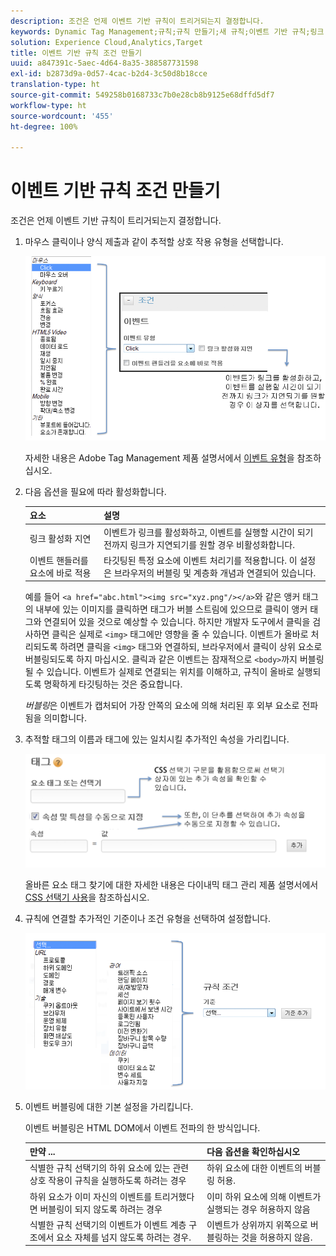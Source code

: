 ```yaml
---
description: 조건은 언제 이벤트 기반 규칙이 트리거되는지 결정합니다.
keywords: Dynamic Tag Management;규칙;규칙 만들기;새 규칙;이벤트 기반 규칙;링크 활성화 지연;요소에 이벤트 처리기 직접 적용;버블링;이벤트 버블링
solution: Experience Cloud,Analytics,Target
title: 이벤트 기반 규칙 조건 만들기
uuid: a847391c-5aec-4d64-8a35-388587731598
exl-id: b2873d9a-0d57-4cac-b2d4-3c50d8b18cce
translation-type: ht
source-git-commit: 549258b0168733c7b0e28cb8b9125e68dffd5df7
workflow-type: ht
source-wordcount: '455'
ht-degree: 100%

---
```


# 이벤트 기반 규칙 조건 만들기

조건은 언제 이벤트 기반 규칙이 트리거되는지 결정합니다.

1. 마우스 클릭이나 양식 제출과 같이 추적할 상호 작용 유형을 선택합니다.

   ![](assets/condition-event-based.png)

   자세한 내용은 Adobe Tag Management 제품 설명서에서 [이벤트 유형](https://docs.adobe.com/content/help/ko-KR/dtm/using/resources/rules/t-rules-event-conditions.html)을 참조하십시오.

1. 다음 옵션을 필요에 따라 활성화합니다.

   | 요소 | 설명 |
   |--- |--- |
   | 링크 활성화 지연 | 이벤트가 링크를 활성화하고, 이벤트를 실행할 시간이 되기 전까지 링크가 지연되기를 원할 경우 비활성화합니다. |
   | 이벤트 핸들러를 요소에 바로 적용 | 타깃팅된 특정 요소에 이벤트 처리기를 적용합니다. 이 설정은 브라우저의 버블링 및 계층화 개념과 연결되어 있습니다. |

   예를 들어 `<a href="abc.html"><img src="xyz.png"/></a>`와 같은 앵커 태그의 내부에 있는 이미지를 클릭하면 태그가 버블 스트림에 있으므로 클릭이 앵커 태그와 연결되어 있을 것으로 예상할 수 있습니다. 하지만 개발자 도구에서 클릭을 검사하면 클릭은 실제로 `<img>` 태그에만 영향을 줄 수 있습니다. 이벤트가 올바로 처리되도록 하려면 클릭을 `<img>` 태그와 연결하되, 브라우저에서 클릭이 상위 요소로 버블링되도록 하지 마십시오. 클릭과 같은 이벤트는 잠재적으로 `<body>`까지 버블링될 수 있습니다. 이벤트가 실제로 연결되는 위치를 이해하고, 규칙이 올바로 실행되도록 명확하게 타깃팅하는 것은 중요합니다.

   *버블링*&#x200B;은 이벤트가 캡처되어 가장 안쪽의 요소에 의해 처리된 후 외부 요소로 전파됨을 의미합니다.

1. 추적할 태그의 이름과 태그에 있는 일치시킬 추가적인 속성을 가리킵니다.

   ![](assets/condition-event-based2.png)

   올바른 요소 태그 찾기에 대한 자세한 내용은 다이내믹 태그 관리 제품 설명서에서 [CSS 선택기 사용](https://docs.adobe.com/content/help/ko-KR/dtm/using/resources/rules/t-rules-event-conditions.html#concept_DDF500DCB8214658AEDECDE69ED1D4AF)을 참조하십시오.

1. 규칙에 연결할 추가적인 기준이나 조건 유형을 선택하여 설정합니다.

   ![](assets/condition-event-based3.png)

1. 이벤트 버블링에 대한 기본 설정을 가리킵니다.

   이벤트 버블링은 HTML DOM에서 이벤트 전파의 한 방식입니다.

   | 만약 ... | 다음 옵션을 확인하십시오 |
   |--- |--- |
   | 식별한 규칙 선택기의 하위 요소에 있는 관련 상호 작용이 규칙을 실행하도록 하려는 경우 | 하위 요소에 대한 이벤트의 버블링 허용. |
   | 하위 요소가 이미 자신의 이벤트를 트리거했다면 버블링이 되지 않도록 하려는 경우 | 이미 하위 요소에 의해 이벤트가 실행되는 경우 허용하지 않음 |
   | 식별한 규칙 선택기의 이벤트가 이벤트 계층 구조에서 요소 자체를 넘지 않도록 하려는 경우. | 이벤트가 상위까지 위쪽으로 버블링하는 것을 허용하지 않음. |
